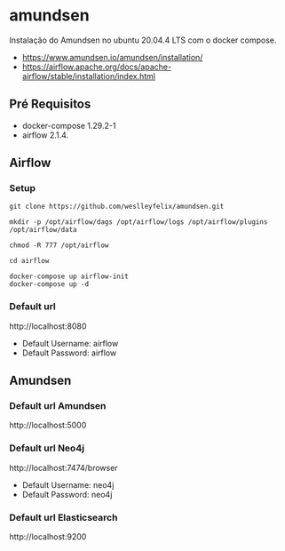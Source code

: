 # amundsen
Instalação do Amundsen no ubuntu 20.04.4 LTS com o docker compose.

- https://www.amundsen.io/amundsen/installation/
- https://airflow.apache.org/docs/apache-airflow/stable/installation/index.html

## Pré Requisitos
- docker-compose 1.29.2-1 
- airflow 2.1.4.

## Airflow
### Setup
```
git clone https://github.com/weslleyfelix/amundsen.git
```
```
mkdir -p /opt/airflow/dags /opt/airflow/logs /opt/airflow/plugins /opt/airflow/data

chmod -R 777 /opt/airflow
```
```
cd airflow
```
```
docker-compose up airflow-init
docker-compose up -d
```

### Default url 
http://localhost:8080

- Default Username: airflow
- Default Password: airflow

## Amundsen

### Default url Amundsen
http://localhost:5000


### Default url Neo4j
http://localhost:7474/browser

- Default Username: neo4j
- Default Password: neo4j

### Default url Elasticsearch
http://localhost:9200


